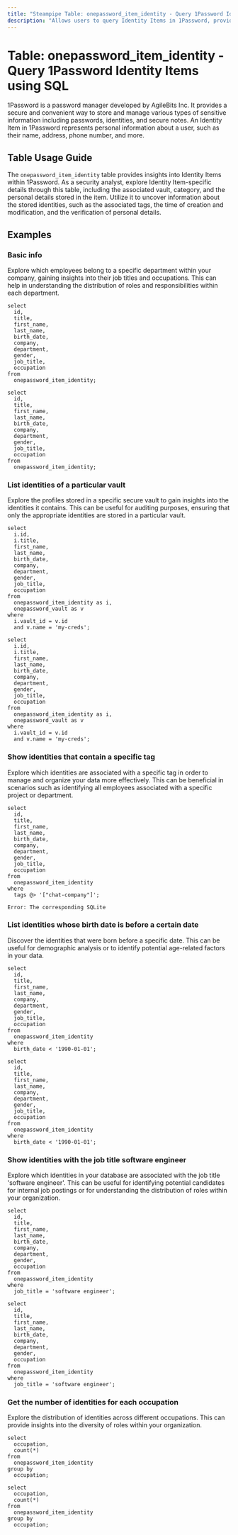 ```yaml
---
title: "Steampipe Table: onepassword_item_identity - Query 1Password Identity Items using SQL"
description: "Allows users to query Identity Items in 1Password, providing insights into the identity details stored in the 1Password vault."
---
```


# Table: onepassword_item_identity - Query 1Password Identity Items using SQL

1Password is a password manager developed by AgileBits Inc. It provides a secure and convenient way to store and manage various types of sensitive information including passwords, identities, and secure notes. An Identity Item in 1Password represents personal information about a user, such as their name, address, phone number, and more.

## Table Usage Guide

The `onepassword_item_identity` table provides insights into Identity Items within 1Password. As a security analyst, explore Identity Item-specific details through this table, including the associated vault, category, and the personal details stored in the item. Utilize it to uncover information about the stored identities, such as the associated tags, the time of creation and modification, and the verification of personal details.

## Examples

### Basic info
Explore which employees belong to a specific department within your company, gaining insights into their job titles and occupations. This can help in understanding the distribution of roles and responsibilities within each department.

```sql+postgres
select
  id,
  title,
  first_name,
  last_name,
  birth_date,
  company,
  department,
  gender,
  job_title,
  occupation
from
  onepassword_item_identity;
```

```sql+sqlite
select
  id,
  title,
  first_name,
  last_name,
  birth_date,
  company,
  department,
  gender,
  job_title,
  occupation
from
  onepassword_item_identity;
```

### List identities of a particular vault
Explore the profiles stored in a specific secure vault to gain insights into the identities it contains. This can be useful for auditing purposes, ensuring that only the appropriate identities are stored in a particular vault.

```sql+postgres
select
  i.id,
  i.title,
  first_name,
  last_name,
  birth_date,
  company,
  department,
  gender,
  job_title,
  occupation
from
  onepassword_item_identity as i,
  onepassword_vault as v
where
  i.vault_id = v.id
  and v.name = 'my-creds';
```

```sql+sqlite
select
  i.id,
  i.title,
  first_name,
  last_name,
  birth_date,
  company,
  department,
  gender,
  job_title,
  occupation
from
  onepassword_item_identity as i,
  onepassword_vault as v
where
  i.vault_id = v.id
  and v.name = 'my-creds';
```

### Show identities that contain a specific tag
Explore which identities are associated with a specific tag in order to manage and organize your data more effectively. This can be beneficial in scenarios such as identifying all employees associated with a specific project or department.

```sql+postgres
select
  id,
  title,
  first_name,
  last_name,
  birth_date,
  company,
  department,
  gender,
  job_title,
  occupation
from
  onepassword_item_identity
where
  tags @> '["chat-company"]';
```

```sql+sqlite
Error: The corresponding SQLite 
```

### List identities whose birth date is before a certain date
Discover the identities that were born before a specific date. This can be useful for demographic analysis or to identify potential age-related factors in your data.

```sql+postgres
select
  id,
  title,
  first_name,
  last_name,
  company,
  department,
  gender,
  job_title,
  occupation
from
  onepassword_item_identity
where
  birth_date < '1990-01-01';
```

```sql+sqlite
select
  id,
  title,
  first_name,
  last_name,
  company,
  department,
  gender,
  job_title,
  occupation
from
  onepassword_item_identity
where
  birth_date < '1990-01-01';
```

### Show identities with the job title software engineer
Explore which identities in your database are associated with the job title 'software engineer'. This can be useful for identifying potential candidates for internal job postings or for understanding the distribution of roles within your organization.

```sql+postgres
select
  id,
  title,
  first_name,
  last_name,
  birth_date,
  company,
  department,
  gender,
  occupation
from
  onepassword_item_identity
where
  job_title = 'software engineer';
```

```sql+sqlite
select
  id,
  title,
  first_name,
  last_name,
  birth_date,
  company,
  department,
  gender,
  occupation
from
  onepassword_item_identity
where
  job_title = 'software engineer';
```

### Get the number of identities for each occupation
Explore the distribution of identities across different occupations. This can provide insights into the diversity of roles within your organization.

```sql+postgres
select
  occupation,
  count(*)
from
  onepassword_item_identity
group by
  occupation;
```

```sql+sqlite
select
  occupation,
  count(*)
from
  onepassword_item_identity
group by
  occupation;
```
